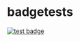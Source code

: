 # badgetests

[![test badge](https://img.shields.io/endpoint?url=https://raw.githubusercontent.com/chuckorde/badgetests/master/badge.json)](https://veracode.com)
